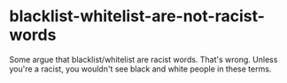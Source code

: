 # blacklist-whitelist-are-not-racist-words
Some argue that blacklist/whitelist are racist words. That's wrong. Unless you're a racist, you wouldn't see black and white people in these terms.
